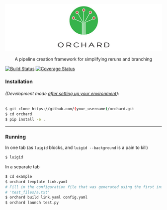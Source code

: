 <p align="center"><img src="images/logo.png"></p>
<p align="center">A pipeline creation framework for simplifying reruns and branching</p>

[![Build Status](https://travis-ci.org/acgt-tax-consultants/orchard.svg?branch=master)](https://travis-ci.org/acgt-tax-consultants/orchard) [![Coverage Status](https://coveralls.io/repos/github/acgt-tax-consultants/orchard/badge.svg?branch=master)](https://coveralls.io/github/acgt-tax-consultants/orchard?branch=master)


### Installation
###### (Development mode [after setting up your environment](https://github.com/acgt-tax-consultants/gitting-started)):  

```bash
$ git clone https://github.com/(your_username)/orchard.git
$ cd orchard
$ pip install -e .
```

---

### Running

In one tab (as `luigid` blocks, and `luigid --background` is a pain to kill)

```bash
$ luigid
```

In a separate tab

```bash
$ cd example
$ orchard template link.yaml
# Fill in the configuration file that was generated using the first infile as
# 'test_files/a.txt'
$ orchard build link.yaml config.yaml
$ orchard launch test.py
```

[1]: images/logo.png
